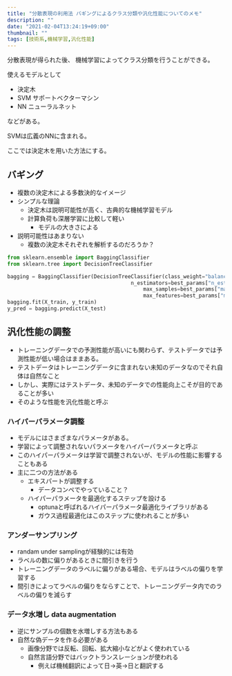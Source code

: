 ```yaml
---
title: "分散表現の利用法 バギングによるクラス分類や汎化性能についてのメモ"
description: ""
date: "2021-02-04T13:24:19+09:00"
thumbnail: ""
tags: [技術系,機械学習,汎化性能]
---
```


分散表現が得られた後、
機械学習によってクラス分類を行うことができる。

使えるモデルとして
- 決定木
- SVM サポートベクターマシン
- NN ニューラルネット

などがある。

SVMは広義のNNに含まれる。

ここでは決定木を用いた方法にする。

## バギング
- 複数の決定木による多数決的なイメージ
- シンプルな理論
    - 決定木は説明可能性が高く、古典的な機械学習モデル
    - 計算負荷も深層学習に比較して軽い
        - モデルの大きさによる
- 説明可能性はあまりない
    - 複数の決定木それぞれを解析するのだろうか？

```py
from sklearn.ensemble import BaggingClassifier
from sklearn.tree import DecisionTreeClassifier

bagging = BaggingClassifier(DecisionTreeClassifier(class_weight="balanced"),
                                        n_estimators=best_params["n_estimators"],
                                            max_samples=best_params["max_samples"],
                                            max_features=best_params["max_features"], n_jobs=-1, )
bagging.fit(X_train, y_train)
y_pred = bagging.predict(X_test)
```

## 汎化性能の調整
- トレーニングデータでの予測性能が高いにも関わらず、テストデータでは予測性能が低い場合はままある。
- テストデータはトレーニングデータに含まれない未知のデータなのでそれ自体は自然なこと
- しかし、実際にはテストデータ、未知のデータでの性能向上こそが目的であることが多い
- そのような性能を汎化性能と呼ぶ

### ハイパーパラメータ調整
- モデルにはさまざまなパラメータがある。
- 学習によって調整されないパラメータをハイパーパラメータと呼ぶ
- このハイパーパラメータは学習で調整されないが、モデルの性能に影響することもある
- 主に二つの方法がある
    - エキスパートが調整する
        - データコンペでやっていること？
    - ハイパーパラメータを最適化するステップを設ける
        - optunaと呼ばれるハイパーパラメータ最適化ライブラリがある
        - ガウス過程最適化はこのステップに使われることが多い

### アンダーサンプリング
- randam under samplingが経験的には有効
- ラベルの数に偏りがあるときに間引きを行う
- トレーニングデータのラベルに偏りがある場合、モデルはラベルの偏りを学習する
- 間引きによってラベルの偏りをならすことで、トレーニングデータ内でのラベルの偏りを減らす

### データ水増し data augmentation
- 逆にサンプルの個数を水増しする方法もある
- 自然な偽データを作る必要がある
    - 画像分野では反転、回転、拡大縮小などがよく使われている
    - 自然言語分野ではバックトランスレーションが使われる
        - 例えば機械翻訳によって日→英→日と翻訳する